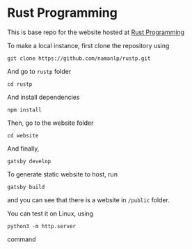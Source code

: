 # Rust Programming

This is base repo for the website hosted at [Rust Programming](https://rustp.org/)

To make a local instance, first clone the repository using

```
git clone https://github.com/namanlp/rustp.git
```

And go to `rustp` folder

```
cd rustp
```

And install dependencies

```
npm install
```

Then, go to the website folder

```
cd website
```

And finally,
```
gatsby develop
```
To generate static website to host, run

```
gatsby build
```

and you can see that there is a website in `/public` folder.

You can test it on Linux, using 

```
python3 -m http.server
```

command


